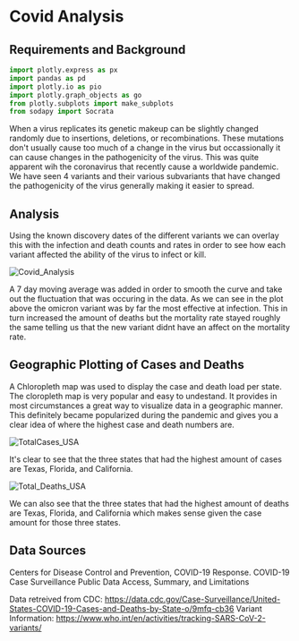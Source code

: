 # Covid Analysis

## Requirements and Background

```python
import plotly.express as px
import pandas as pd
import plotly.io as pio
import plotly.graph_objects as go
from plotly.subplots import make_subplots
from sodapy import Socrata
```

When a virus replicates its genetic makeup can be slightly changed randomly due to insertions, deletions, or recombinations. These mutations don't usually cause too much of a change in the virus but occassionally it can cause changes in the pathogenicity of the virus. This was quite apparent wih the coronavirus that recently cause a worldwide pandemic. We have seen 4 variants and their various subvariants that have changed the pathogenicity of the virus generally making it easier to spread.

## Analysis

Using the known discovery dates of the different variants we can overlay this with the infection and death counts and rates in order to see how each variant affected the ability of the virus to infect or kill.

![Covid_Analysis](https://user-images.githubusercontent.com/95090904/226202743-abb26fc1-93c0-40eb-a3f6-85579ad60532.png)

A 7 day moving average was added in order to smooth the curve and take out the fluctuation that was occuring in the data. As we can see in the plot above the omicron variant was by far the most effective at infection. This in turn increased the amount of deaths but the mortality rate stayed roughly the same telling us that the new variant didnt have an affect on the mortality rate.

## Geographic Plotting of Cases and Deaths

A Chloropleth map was used to display the case and death load per state. The cloropleth map is very popular and easy to undestand. It provides in most circumstances a great way to visualize data in a geographic manner. This definitely became popularized during the pandemic and gives you a clear idea of where the highest case and death numbers are.

![TotalCases_USA](https://user-images.githubusercontent.com/95090904/226202883-5cc909a0-5451-48e9-9c6e-fb0cfd8d2928.png)

It's clear to see that the three states that had the highest amount of cases are Texas, Florida, and California. 

![Total_Deaths_USA](https://user-images.githubusercontent.com/95090904/226202891-21248261-d430-4511-b9f5-0486fdd04715.png)

We can also see that the three states that had the highest amount of deaths are Texas, Florida, and California which makes sense given the case amount for those three states. 

## Data Sources

Centers for Disease Control and Prevention, COVID-19 Response. 
COVID-19 Case Surveillance Public Data Access, Summary, and Limitations

Data retreived from CDC: https://data.cdc.gov/Case-Surveillance/United-States-COVID-19-Cases-and-Deaths-by-State-o/9mfq-cb36
Variant Information: https://www.who.int/en/activities/tracking-SARS-CoV-2-variants/
